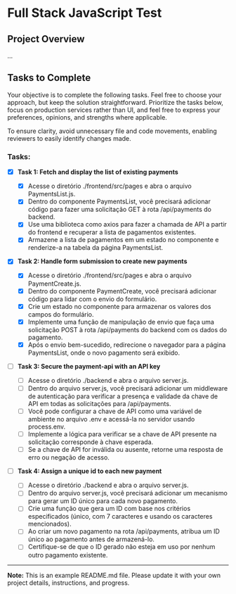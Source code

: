 # Full Stack JavaScript Test

## Project Overview

...

## Tasks to Complete

Your objective is to complete the following tasks. Feel free to choose your approach, but keep the solution straightforward. Prioritize the tasks below, focus on production services rather than UI, and feel free to express your preferences, opinions, and strengths where applicable.

To ensure clarity, avoid unnecessary file and code movements, enabling reviewers to easily identify changes made.

### Tasks:

- [x] **Task 1: Fetch and display the list of existing payments**

    - [x] Acesse o diretório ./frontend/src/pages e abra o arquivo PaymentsList.js.
    - [x] Dentro do componente PaymentsList, você precisará adicionar código para fazer uma solicitação GET à rota /api/payments do backend.
    - [x] Use uma biblioteca como axios para fazer a chamada de API a partir do frontend e recuperar a lista de pagamentos existentes.
    - [x] Armazene a lista de pagamentos em um estado no componente e renderize-a na tabela da página PaymentsList.

- [x] **Task 2: Handle form submission to create new payments**

    - [x] Acesse o diretório ./frontend/src/pages e abra o arquivo PaymentCreate.js.
    - [x] Dentro do componente PaymentCreate, você precisará adicionar código para lidar com o envio do formulário.
    - [x] Crie um estado no componente para armazenar os valores dos campos do formulário.
    - [x] Implemente uma função de manipulação de envio que faça uma solicitação POST à rota /api/payments do backend com os dados do pagamento.
    - [x] Após o envio bem-sucedido, redirecione o navegador para a página PaymentsList, onde o novo pagamento será exibido.

- [ ] **Task 3: Secure the payment-api with an API key**

    - [ ] Acesse o diretório ./backend e abra o arquivo server.js.
    - [ ] Dentro do arquivo server.js, você precisará adicionar um middleware de autenticação para verificar a presença e validade da chave de API em todas as solicitações para /api/payments.
    - [ ] Você pode configurar a chave de API como uma variável de ambiente no arquivo .env e acessá-la no servidor usando process.env.
    - [ ] Implemente a lógica para verificar se a chave de API presente na solicitação corresponde à chave esperada.
    - [ ] Se a chave de API for inválida ou ausente, retorne uma resposta de erro ou negação de acesso.

- [ ] **Task 4: Assign a unique id to each new payment**

    - [ ] Acesse o diretório ./backend e abra o arquivo server.js.
    - [ ] Dentro do arquivo server.js, você precisará adicionar um mecanismo para gerar um ID único para cada novo pagamento.
    - [ ] Crie uma função que gera um ID com base nos critérios especificados (único, com 7 caracteres e usando os caracteres mencionados).
    - [ ] Ao criar um novo pagamento na rota /api/payments, atribua um ID único ao pagamento antes de armazená-lo.
    - [ ] Certifique-se de que o ID gerado não esteja em uso por nenhum outro pagamento existente.

---

**Note:** This is an example README.md file. Please update it with your own project details, instructions, and progress.

